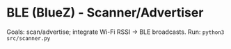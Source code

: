 # BLE (BlueZ) - Scanner/Advertiser
Goals: scan/advertise; integrate Wi-Fi RSSI → BLE broadcasts.
Run: `python3 src/scanner.py`
